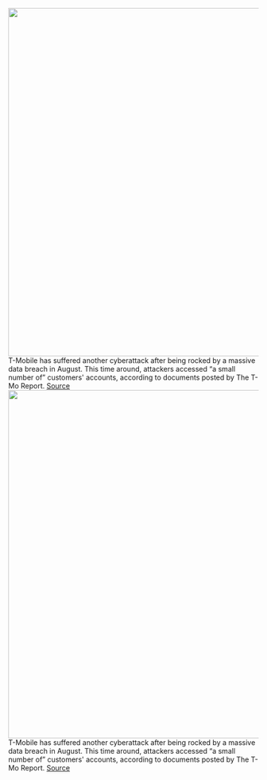 <img src='https://cdn.vox-cdn.com/thumbor/-dgqaivgb6hBXiaC-D0blqmgHqU=/0x0:2040x1360/1200x800/filters:focal(857x517:1183x843)/cdn.vox-cdn.com/uploads/chorus_image/image/70325031/acastro_191108_1777_t-mobile_0002.0.0.jpg' width='700px' /><br/>
T-Mobile has suffered another cyberattack after being rocked by a massive data breach in August. This time around, attackers accessed “a small number of” customers' accounts,  according to documents posted by The T-Mo Report.
<a href='https://www.theverge.com/2021/12/28/22857619/t-mobile-cyberattack-data-breach-december-2021-cpni-sim-swap'> Source <a/><img src='https://cdn.vox-cdn.com/thumbor/-dgqaivgb6hBXiaC-D0blqmgHqU=/0x0:2040x1360/1200x800/filters:focal(857x517:1183x843)/cdn.vox-cdn.com/uploads/chorus_image/image/70325031/acastro_191108_1777_t-mobile_0002.0.0.jpg' width='700px' /><br/>
T-Mobile has suffered another cyberattack after being rocked by a massive data breach in August. This time around, attackers accessed “a small number of” customers' accounts,  according to documents posted by The T-Mo Report.
<a href='https://www.theverge.com/2021/12/28/22857619/t-mobile-cyberattack-data-breach-december-2021-cpni-sim-swap'> Source <a/>